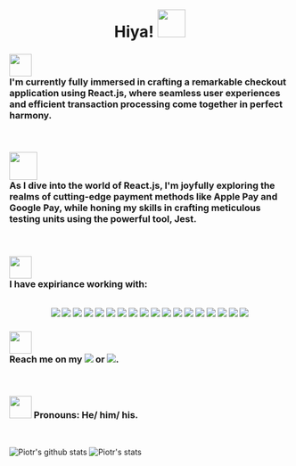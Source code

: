 
<div align='center'><h1> Hiya! <img style='width: 50px' src='https://c.tenor.com/SNL9_xhZl9oAAAAi/waving-hand-joypixels.gif'>
</h1></div>

 <h3><img style='width: 40px' src='https://c.tenor.com/tKYbGz3wNCAAAAAi/catscafe-penguin.gif'><br/>I'm currently fully immersed in crafting a remarkable checkout application using React.js, where seamless user experiences and efficient transaction processing come together in perfect harmony.</h3><br/>

<h3><img style='width: 50px' src='https://c.tenor.com/vdh6gofIR-4AAAAi/never-stop-keep-going.gif'><br/>As I dive into the world of React.js, I'm joyfully exploring the realms of cutting-edge payment methods like Apple Pay and Google Pay, while honing my skills in crafting meticulous testing units using the powerful tool, Jest.</h3><br/>

<h3><img style='width: 40px' src='https://c.tenor.com/MRCIli40TYoAAAAi/under-construction90s-90s.gif'><br/>I have expiriance working with:</h3><br/>
<div align='center'>
 <img src='https://img.shields.io/badge/css3-%231572B6.svg?style=for-the-badge&logo=css3&logoColor=white'>
 <img src='https://img.shields.io/badge/html5-%23E34F26.svg?style=for-the-badge&logo=html5&logoColor=white'>
 <img src='https://img.shields.io/badge/javascript-%23323330.svg?style=for-the-badge&logo=javascript&logoColor=%23F7DF1E'>
 <img src='https://img.shields.io/badge/PHP-777BB4?style=for-the-badge&logo=php&logoColor=white'>
 <img src='https://img.shields.io/badge/TypeScript-007ACC?style=for-the-badge&logo=typescript&logoColor=white'>
 <img src='https://img.shields.io/badge/Drupal-0678BE?style=for-the-badge&logo=drupal&logoColor=white'>
 <img src='https://img.shields.io/badge/express.js-%23404d59.svg?style=for-the-badge&logo=express&logoColor=%2361DAFB'>
 <img src='https://img.shields.io/badge/JWT-black?style=for-the-badge&logo=JSON%20web%20tokens'>
 <img src='https://img.shields.io/badge/node.js-6DA55F?style=for-the-badge&logo=node.js&logoColor=white'>
 <img src='https://img.shields.io/badge/react-%2320232a.svg?style=for-the-badge&logo=react&logoColor=%2361DAFB'>
 <img src='https://img.shields.io/badge/next.js-000000?style=for-the-badge&logo=nextdotjs&logoColor=white'>
 <img src='https://img.shields.io/badge/yarn-%232C8EBB.svg?style=for-the-badge&logo=yarn&logoColor=white'>
 <img src='https://img.shields.io/badge/react_native-%2320232a.svg?style=for-the-badge&logo=react&logoColor=%2361DAFB'>
 <img src='https://img.shields.io/badge/Visual%20Studio%20Code-0078d7.svg?style=for-the-badge&logo=visual-studio-code&logoColor=white'>
 <img src=' https://img.shields.io/badge/Jenkins-D24939?style=for-the-badge&logo=Jenkins&logoColor=white'>
 <img src='https://img.shields.io/badge/netlify-%23000000.svg?style=for-the-badge&logo=netlify&logoColor=#00C7B7'>
 <img src='https://img.shields.io/badge/MySQL-005C84?style=for-the-badge&logo=mysql&logoColor=white'>
 <img src='https://img.shields.io/badge/postgres-%23316192.svg?style=for-the-badge&logo=postgresql&logoColor=white'>
</div>


<h3><img style='width: 40px' src='https://c.tenor.com/hJGG4zkc4kYAAAAi/postbox-objects.gif'><br/>Reach me on my <a href="mailto:piotr.jankowski2204@gmail.com?subject=Hi! I seen your GitHub repo!"><img src="https://img.shields.io/badge/Gmail-D14836?style=for-the-badge&logo=gmail&logoColor=white"/></a>  or  <a href="https://www.linkedin.com/in/piotr-jankowski2204/"><img src="https://img.shields.io/badge/linkedin-%230077B5.svg?style=for-the-badge&logo=linkedin&logoColor=white"/></a>.</h3><br/>

<h3><img style='width: 40px' src='https://c.tenor.com/DcDYpWonGbIAAAAi/budding-pop-cute.gif'> Pronouns: He/ him/ his.</h3><br/>


![Piotr's github stats](https://github-readme-stats.vercel.app/api?username=janek2204&show_icons=true&theme=noctis_minimus) 
![Piotr's stats](https://github-readme-stats.vercel.app/api/top-langs/?username=janek2204&show_icons=true&theme=noctis_minimus)




